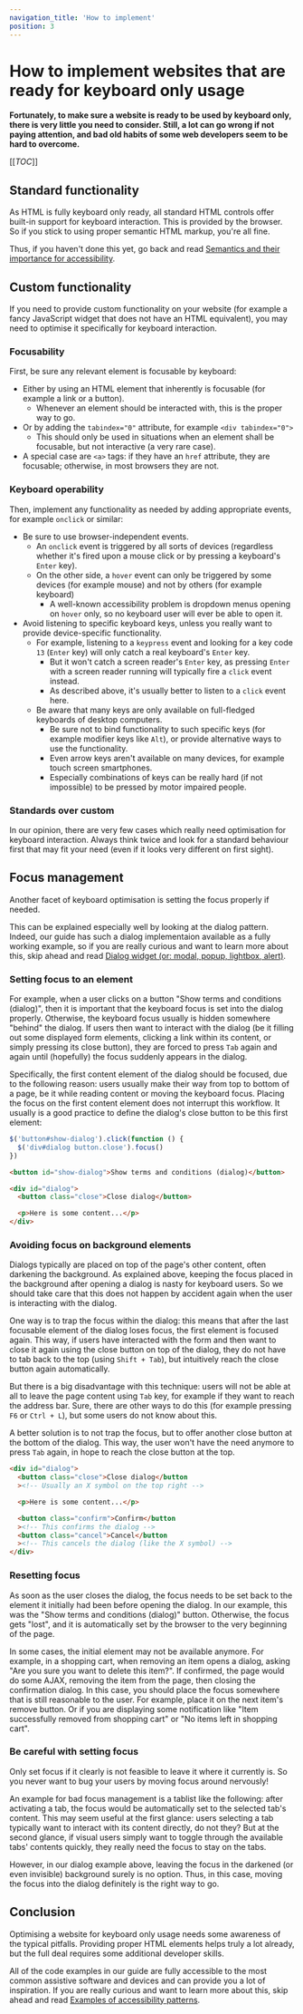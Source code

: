 ```yaml
---
navigation_title: 'How to implement'
position: 3
---
```


# How to implement websites that are ready for keyboard only usage

**Fortunately, to make sure a website is ready to be used by keyboard only, there is very little you need to consider. Still, a lot can go wrong if not paying attention, and bad old habits of some web developers seem to be hard to overcome.**

[[_TOC_]]

## Standard functionality

As HTML is fully keyboard only ready, all standard HTML controls offer built-in support for keyboard interaction. This is provided by the browser. So if you stick to using proper semantic HTML markup, you're all fine.

Thus, if you haven't done this yet, go back and read [Semantics and their importance for accessibility](/knowledge/semantics).

## Custom functionality

If you need to provide custom functionality on your website (for example a fancy JavaScript widget that does not have an HTML equivalent), you may need to optimise it specifically for keyboard interaction.

### Focusability

First, be sure any relevant element is focusable by keyboard:

- Either by using an HTML element that inherently is focusable (for example a link or a button).
  - Whenever an element should be interacted with, this is the proper way to go.
- Or by adding the `tabindex="0"` attribute, for example `<div tabindex="0">`
  - This should only be used in situations when an element shall be focusable, but not interactive (a very rare case).
- A special case are `<a>` tags: if they have an `href` attribute, they are focusable; otherwise, in most browsers they are not.

### Keyboard operability

Then, implement any functionality as needed by adding appropriate events, for example `onclick` or similar:

- Be sure to use browser-independent events.
  - An `onclick` event is triggered by all sorts of devices (regardless whether it's fired upon a mouse click or by pressing a keyboard's `Enter` key).
  - On the other side, a `hover` event can only be triggered by some devices (for example mouse) and not by others (for example keyboard)
    - A well-known accessibility problem is dropdown menus opening on `hover` only, so no keyboard user will ever be able to open it.
- Avoid listening to specific keyboard keys, unless you really want to provide device-specific functionality.
  - For example, listening to a `keypress` event and looking for a key code `13` (`Enter` key) will only catch a real keyboard's `Enter` key.
    - But it won't catch a screen reader's `Enter` key, as pressing `Enter` with a screen reader running will typically fire a `click` event instead.
    - As described above, it's usually better to listen to a `click` event here.
  - Be aware that many keys are only available on full-fledged keyboards of desktop computers.
    - Be sure not to bind functionality to such specific keys (for example modifier keys like `Alt`), or provide alternative ways to use the functionality.
    - Even arrow keys aren't available on many devices, for example touch screen smartphones.
    - Especially combinations of keys can be really hard (if not impossible) to be pressed by motor impaired people.

### Standards over custom

In our opinion, there are very few cases which really need optimisation for keyboard interaction. Always think twice and look for a standard behaviour first that may fit your need (even if it looks very different on first sight).

## Focus management

Another facet of keyboard optimisation is setting the focus properly if needed.

This can be explained especially well by looking at the dialog pattern. Indeed, our guide has such a dialog implementaion available as a fully working example, so if you are really curious and want to learn more about this, skip ahead and read [Dialog widget (or: modal, popup, lightbox, alert)](/examples/widgets/dialog).

### Setting focus to an element

For example, when a user clicks on a button "Show terms and conditions (dialog)", then it is important that the keyboard focus is set into the dialog properly. Otherwise, the keyboard focus usually is hidden somewhere "behind" the dialog. If users then want to interact with the dialog (be it filling out some displayed form elements, clicking a link within its content, or simply pressing its close button), they are forced to press `Tab` again and again until (hopefully) the focus suddenly appears in the dialog.

Specifically, the first content element of the dialog should be focused, due to the following reason: users usually make their way from top to bottom of a page, be it while reading content or moving the keyboard focus. Placing the focus on the first content element does not interrupt this workflow. It usually is a good practice to define the dialog's close button to be this first element:

```javascript
$('button#show-dialog').click(function () {
  $('div#dialog button.close').focus()
})
```

```html
<button id="show-dialog">Show terms and conditions (dialog)</button>

<div id="dialog">
  <button class="close">Close dialog</button>

  <p>Here is some content...</p>
</div>
```

### Avoiding focus on background elements

Dialogs typically are placed on top of the page's other content, often darkening the background. As explained above, keeping the focus placed in the background after opening a dialog is nasty for keyboard users. So we should take care that this does not happen by accident again when the user is interacting with the dialog.

One way is to trap the focus within the dialog: this means that after the last focusable element of the dialog loses focus, the first element is focused again. This way, if users have interacted with the form and then want to close it again using the close button on top of the dialog, they do not have to tab back to the top (using `Shift + Tab`), but intuitively reach the close button again automatically.

But there is a big disadvantage with this technique: users will not be able at all to leave the page content using `Tab` key, for example if they want to reach the address bar. Sure, there are other ways to do this (for example pressing `F6` or `Ctrl + L`), but some users do not know about this.

A better solution is to not trap the focus, but to offer another close button at the bottom of the dialog. This way, the user won't have the need anymore to press `Tab` again, in hope to reach the close button at the top.

```html
<div id="dialog">
  <button class="close">Close dialog</button
  ><!-- Usually an X symbol on the top right -->

  <p>Here is some content...</p>

  <button class="confirm">Confirm</button
  ><!-- This confirms the dialog -->
  <button class="cancel">Cancel</button
  ><!-- This cancels the dialog (like the X symbol) -->
</div>
```

### Resetting focus

As soon as the user closes the dialog, the focus needs to be set back to the element it initially had been before opening the dialog. In our example, this was the "Show terms and conditions (dialog)" button. Otherwise, the focus gets "lost", and it is automatically set by the browser to the very beginning of the page.

In some cases, the initial element may not be available anymore. For example, in a shopping cart, when removing an item opens a dialog, asking "Are you sure you want to delete this item?". If confirmed, the page would do some AJAX, removing the item from the page, then closing the confirmation dialog. In this case, you should place the focus somewhere that is still reasonable to the user. For example, place it on the next item's remove button. Or if you are displaying some notification like "Item successfully removed from shopping cart" or "No items left in shopping cart".

### Be careful with setting focus

Only set focus if it clearly is not feasible to leave it where it currently is. So you never want to bug your users by moving focus around nervously!

An example for bad focus management is a tablist like the following: after activating a tab, the focus would be automatically set to the selected tab's content. This may seem useful at the first glance: users selecting a tab typically want to interact with its content directly, do not they? But at the second glance, if visual users simply want to toggle through the available tabs' contents quickly, they really need the focus to stay on the tabs.

However, in our dialog example above, leaving the focus in the darkened (or even invisible) background surely is no option. Thus, in this case, moving the focus into the dialog definitely is the right way to go.

## Conclusion

Optimising a website for keyboard only usage needs some awareness of the typical pitfalls. Providing proper HTML elements helps truly a lot already, but the full deal requires some additional developer skills.

All of the code examples in our guide are fully accessible to the most common assistive software and devices and can provide you a lot of inspiration. If you are really curious and want to learn more about this, skip ahead and read [Examples of accessibility patterns](/examples).
